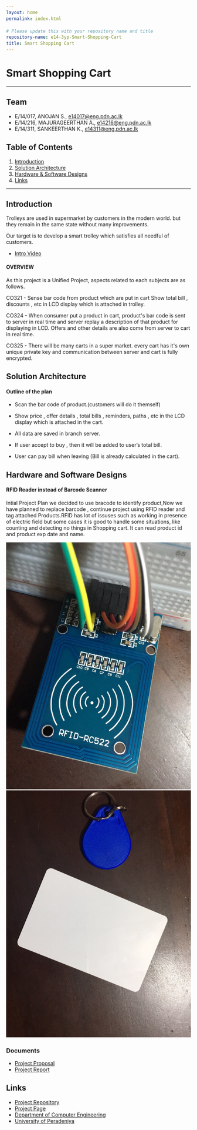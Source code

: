 ```yaml
---
layout: home
permalink: index.html

# Please update this with your repository name and title
repository-name: e14-3yp-Smart-Shopping-Cart
title: Smart Shopping Cart
---
```


[comment]: # "This is the standard layout for the project, but you can clean this and use your own template"

# Smart Shopping Cart

---

## Team
-  E/14/017, ANOJAN S., [e14017@eng.pdn.ac.lk](mailto:e14017@eng.pdn.ac.lk)
-  E/14/216, MAJURAGEERTHAN A., [e14216@eng.pdn.ac.lk](mailto:e14216@eng.pdn.ac.lk)
-  E/14/311, SANKEERTHAN K., [e14311@eng.pdn.ac.lk](mailto:e14311@eng.pdn.ac.lk)

## Table of Contents
1. [Introduction](#introduction)
2. [Solution Architecture](#solution-architecture )
3. [Hardware & Software Designs](#hardware-and-software-designs)
4. [Links](#links)

---

## Introduction

Trolleys are used in supermarket by customers in the modern world. but they remain in the same state without many improvements.

Our target is to develop a smart trolley which satisfies all needful of customers.  

- [Intro Video](https://youtu.be/WKlyglYFiss)

#### OVERVIEW
As this project is a Unified Project, aspects related to each subjects are as follows.

 

CO321 - Sense bar code from product which are put in cart
Show total bill , discounts , etc in LCD display which is attached in trolley.  

CO324 - When consumer put a product in cart, product's  bar code is sent to server in real time and server replay a description of that product for displaying in LCD.
Offers and other details are also come from server to cart in real time.  

CO325 - There will be many carts in a super market. every cart has it's own unique private key and communication between server and cart is fully encrypted.


## Solution Architecture

#### Outline of the plan
 
- Scan the bar code of product.(customers will do it themself)

- Show price , offer details , total bills , reminders, paths , etc in the LCD display which is attached in the cart.

- All data are saved in branch server.

- If user accept to buy , then it will be added to user’s total bill.

- User can pay bill when leaving (Bill is already calculated in the cart).

## Hardware and Software Designs

#### RFID  Reader instead of Barcode Scanner
  
Intial Project Plan we decided to use bracode to identify product,Now we have planned to replace barcode , continue project using RFID reader and tag attached Products.RFID has lot of issuses such as working in presence of electric field but some cases  it is good to handle some situations, like counting and detecting no things in Shopping cart. It can read product id and product exp date and name.  

![RFID](data/images/1.jpeg)  
![RFID](data/images/2.jpeg)  

### Documents  
- [Project Proposal](data/documents/1.pdf)  
- [Project Report](data/documents/2.pdf)

## Links

- <a href = "https://github.com/cepdnaclk/e14-3yp-Smart-Shopping-Cart" target = "_blank">Project Repository</a>
- <a href = "https://cepdnaclk.github.io/e14-3yp-Smart-Shopping-Cart/" target = "_blank">Project Page</a>
- <a href = "http://www.ce.pdn.ac.lk/" target = "_blank">Department of Computer Engineering</a>
- <a href = "https://eng.pdn.ac.lk/" target = "_blank">University of Peradeniya</a>


[//]: # (Please refer this to learn more about Markdown syntax)
[//]: # (https://github.com/adam-p/markdown-here/wiki/Markdown-Cheatsheet)
